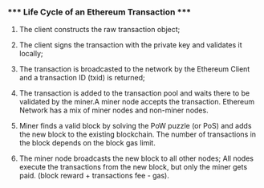 ###     *** Life Cycle of an Ethereum Transaction ***

1. The client constructs the raw transaction object;

2. The client signs the transaction with the private key and validates it locally;

3. The transaction is broadcasted to the network by the Ethereum Client and a transaction ID (txid) is returned;

4. The transaction is added to the transaction pool and waits there to be validated by the miner.A miner node accepts the 
transaction. Ethereum Network has a mix of miner nodes and non-miner nodes.

5. Miner finds a valid block by solving the PoW puzzle (or PoS) and adds the new block to the existing blockchain. The number of transactions in the block depends on the block gas limit.

6. The miner node broadcasts the new block to all other nodes; All nodes execute the transactions from the new block, but only the miner gets paid. (block reward + transactions fee - gas).